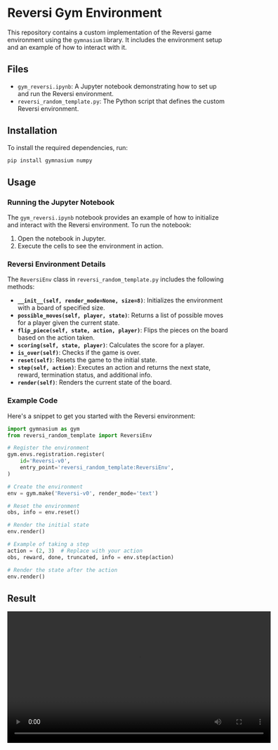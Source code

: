 # Reversi Gym Environment

This repository contains a custom implementation of the Reversi game environment using the `gymnasium` library. It includes the environment setup and an example of how to interact with it.

## Files

- `gym_reversi.ipynb`: A Jupyter notebook demonstrating how to set up and run the Reversi environment.
- `reversi_random_template.py`: The Python script that defines the custom Reversi environment.

## Installation

To install the required dependencies, run:

```bash
pip install gymnasium numpy
```

## Usage

### Running the Jupyter Notebook

The `gym_reversi.ipynb` notebook provides an example of how to initialize and interact with the Reversi environment. To run the notebook:

1. Open the notebook in Jupyter.
2. Execute the cells to see the environment in action.

### Reversi Environment Details

The `ReversiEnv` class in `reversi_random_template.py` includes the following methods:

- **`__init__(self, render_mode=None, size=8)`**: Initializes the environment with a board of specified size.
- **`possible_moves(self, player, state)`**: Returns a list of possible moves for a player given the current state.
- **`flip_piece(self, state, action, player)`**: Flips the pieces on the board based on the action taken.
- **`scoring(self, state, player)`**: Calculates the score for a player.
- **`is_over(self)`**: Checks if the game is over.
- **`reset(self)`**: Resets the game to the initial state.
- **`step(self, action)`**: Executes an action and returns the next state, reward, termination status, and additional info.
- **`render(self)`**: Renders the current state of the board.

### Example Code

Here's a snippet to get you started with the Reversi environment:

```python
import gymnasium as gym
from reversi_random_template import ReversiEnv

# Register the environment
gym.envs.registration.register(
    id='Reversi-v0',
    entry_point='reversi_random_template:ReversiEnv',
)

# Create the environment
env = gym.make('Reversi-v0', render_mode='text')

# Reset the environment
obs, info = env.reset()

# Render the initial state
env.render()

# Example of taking a step
action = (2, 3)  # Replace with your action
obs, reward, done, truncated, info = env.step(action)

# Render the state after the action
env.render()
```


## Result

<video width="600" controls>
  <source src="Video/sample.mp4" type="video/mp4">
</video>

